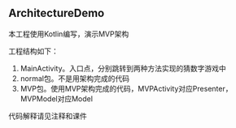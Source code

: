 ## ArchitectureDemo

本工程使用Kotlin编写，演示MVP架构

工程结构如下：

1. MainActivity。入口点，分别跳转到两种方法实现的猜数字游戏中
2. normal包。不是用架构完成的代码
3. MVP包。使用MVP架构完成的代码，MVPActivity对应Presenter，MVPModel对应Model

代码解释请见注释和课件

